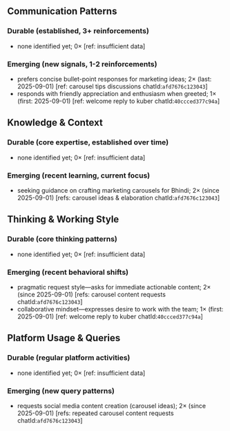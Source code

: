 ## Communication Patterns
### Durable (established, 3+ reinforcements)
- none identified yet; 0× [ref: insufficient data]

### Emerging (new signals, 1-2 reinforcements)
- prefers concise bullet-point responses for marketing ideas; 2× (last: 2025-09-01) [ref: carousel tips discussions chatId:`afd7676c123043`]
- responds with friendly appreciation and enthusiasm when greeted; 1× (first: 2025-09-01) [ref: welcome reply to kuber chatId:`40ccced377c94a`]

## Knowledge & Context
### Durable (core expertise, established over time)
- none identified yet; 0× [ref: insufficient data]

### Emerging (recent learning, current focus)
- seeking guidance on crafting marketing carousels for Bhindi; 2× (since 2025-09-01) [refs: carousel ideas & elaboration chatId:`afd7676c123043`]

## Thinking & Working Style
### Durable (core thinking patterns)
- none identified yet; 0× [ref: insufficient data]

### Emerging (recent behavioral shifts)
- pragmatic request style—asks for immediate actionable content; 2× (since 2025-09-01) [refs: carousel content requests chatId:`afd7676c123043`]
- collaborative mindset—expresses desire to work with the team; 1× (first: 2025-09-01) [ref: welcome reply to kuber chatId:`40ccced377c94a`]

## Platform Usage & Queries
### Durable (regular platform activities)
- none identified yet; 0× [ref: insufficient data]

### Emerging (new query patterns)
- requests social media content creation (carousel ideas); 2× (since 2025-09-01) [refs: repeated carousel content requests chatId:`afd7676c123043`]